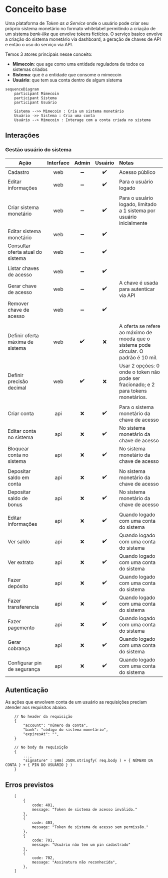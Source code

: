 # Conceito base
Uma plataforma de *Token as a Service* onde o usuário pode criar seu próprio sistema monetário no formato whitelabel permitindo a criação de um sistema *bank-like* que envolve tokens fictícios. O serviço basico envolve a criação do sistema monetário via dashboard, a geração de chaves de API e então o uso do serviço via API.

Temos 3 atores principais nesse conceito:

 - **Mimecoin**: que age como uma entidade reguladora de todos os sistemas criados
 - **Sistema**: que é a entidade que consome o mimecoin
 - **Usuário**: que tem sua conta dentro de algum sistema

```mermaid
sequenceDiagram
	participant Mimecoin
	participant Sistema
	participant Usuário
	
	Sistema -->> Mimecoin : Cria um sistema monetário
	Usuário ->> Sistema : Cria uma conta
	Usuário --> Mimecoin : Interage com a conta criada no sistema
```

## Interações

### Gestão usuário do sistema

| Ação | Interface | Admin | Usuário | Notas
| -- | :--: | :--: | :--: | :-- | 
| Cadastro | web | ➖ | ✔️ | Acesso público
| Editar informações | web | ➖ | ✔️ | Para o usuário logado
||
| Criar sistema monetário | web | ➖ | ✔️ | Para o usuário logado, limitado a 1 sistema por usuário inicialmente
| Editar sistema monetário | web | ➖ | ✔️ | 
| Consultar oferta atual do sistema | web | ➖ | ✔️ | 
||
| Listar chaves de acesso | web | ➖ | ✔️ |
| Gerar chave de acesso | web | ➖ | ✔️ | A chave é usada para autenticar via API
| Remover chave de acesso | web | ➖ | ✔️ | 
||
| Definir oferta máxima de sistema | web | ✔️ | ❌ | A oferta se refere ao máximo de moeda que o sistema pode circular. O padrão é 10 mil. |
| Definir precisão decimal | web | ✔️ | ❌ | Usar 2 opções: 0 onde o token não pode ser fracionado; e 2 para tokens monetários. |
||
| Criar conta | api | ❌ | ✔️ | Para o sistema monetário da chave de acesso |
| Editar conta no sistema | api | ❌ | ✔️ | No sistema monetário da chave de acesso |
| Bloquear conta no sistema  | api | ❌ | ✔️ | No sistema monetário da chave de acesso |
||
| Depositar saldo em conta  | api | ❌ | ✔️ | No sistema monetário da chave de acesso |
| Depositar saldo de bonus | api | ❌ | ✔️ | No sistema monetário da chave de acesso |
||
| Editar informações | api | ❌ | ✔️ | Quando logado com uma conta do sistema
| Ver saldo | api | ❌ | ✔️ | Quando logado com uma conta do sistema
| Ver extrato | api | ❌ | ✔️ | Quando logado com uma conta do sistema
| Fazer depósito | api | ❌ | ✔️ | Quando logado com uma conta do sistema
| Fazer transferencia | api | ❌ | ✔️ | Quando logado com uma conta do sistema
| Fazer pagemento | api | ❌ | ✔️ | Quando logado com uma conta do sistema
| Gerar cobrança | api | ❌ | ✔️ | Quando logado com uma conta do sistema
| Configurar pin de segurança | api | ❌ | ✔️ | Quando logado com uma conta do sistema

## Autenticação

As ações que envolvem conta de um usuário as requisições preciam atender aos requisitos abaixo.

```
    // No header da requisição
    {
        "account": "número da conta",
        "bank": "código do sistema monetário",
        "expiresAt": "",
    }

    // No body da requisição
    {
        ...,
        "signature" : SHA( JSON.stringfy( req.body ) + { NÚMERO DA CONTA } + { PIN DO USUÀRIO } )
    }
```

## Erros previstos

```
    [
        {
            code: 401,
            message: "Token de sistema de acesso inválido."
        },
        {
            code: 403,
            message: "Token de sistema de acesso sem permissão."
        },
        {
            code: 701,
            message: "Usuário não tem um pin cadastrado"
        },
        {
            code: 702,
            message: "Assinatura não reconhecida",
        },
    ]
```
